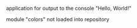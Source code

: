 

application for output to the console "Hello, World!"

 module "colors" not loaded into repository

